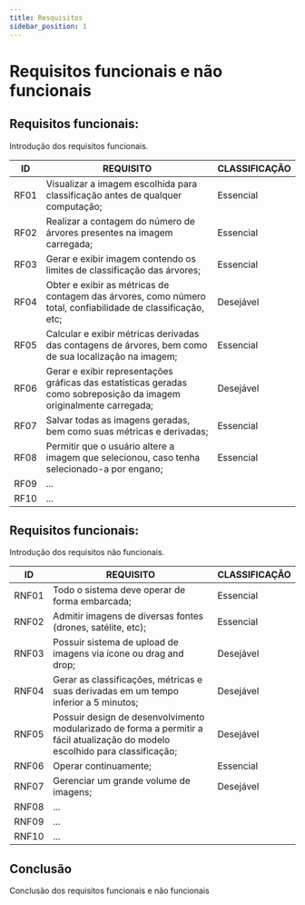 ```yaml
---
title: Resquisitos
sidebar_position: 1
---
```

# **Requisitos funcionais e não funcionais**

## **Requisitos funcionais:**

Introdução dos requisitos funcionais.


| ID   | REQUISITO                                                                                                                  | CLASSIFICAÇÃO |
| ---- | -------------------------------------------------------------------------------------------------------------------------- | --------------- |
| RF01 | Visualizar a imagem escolhida para classificação antes de qualquer computação;                                         | Essencial       |
| RF02 | Realizar a contagem do número de árvores presentes na imagem carregada;                                                  | Essencial       |
| RF03 | Gerar e exibir imagem contendo os limites de classificação das árvores;                                                 | Essencial       |
| RF04 | Obter e exibir as métricas de contagem das árvores, como número total, confiabilidade de classificação, etc;          | Desejável      |
| RF05 | Calcular e exibir métricas derivadas das contagens de árvores, bem como de sua localização na imagem;                  | Essencial       |
| RF06 | Gerar e exibir representações gráficas das estatísticas geradas como sobreposição da imagem originalmente carregada; | Desejável      |
| RF07 | Salvar todas as imagens geradas, bem como suas métricas e derivadas;                                                      | Essencial       |
| RF08 | Permitir que o usuário altere a imagem que selecionou, caso tenha selecionado-a por engano;                               | Essencial       |
| RF09 | ...                                                                                                                        |                 |
| RF10 | ...                                                                                                                        |                 |

## Requisitos funcionais:

Introdução dos requisitos não funcionais.


| ID    | REQUISITO                                                                                                                           | CLASSIFICAÇÃO |
| ----- | ----------------------------------------------------------------------------------------------------------------------------------- | --------------- |
| RNF01 | Todo o sistema deve operar de forma embarcada;                                                                                      | Essencial       |
| RNF02 | Admitir imagens de diversas fontes (drones, satélite, etc);                                                                        | Essencial       |
| RNF03 | Possuir sistema de upload de imagens via ícone ou drag and drop;                                                                   | Desejável      |
| RNF04 | Gerar as classificações, métricas e suas derivadas em um tempo inferior a 5 minutos;                                             | Desejável      |
| RNF05 | Possuir design de desenvolvimento modularizado de forma a permitir a fácil atualização do modelo escolhido para classificação; | Desejável      |
| RNF06 | Operar continuamente;                                                                                                               | Essencial       |
| RNF07 | Gerenciar um grande volume de imagens;                                                                                              | Desejável      |
| RNF08 | ...                                                                                                                                 |                 |
| RNF09 | ...                                                                                                                                 |                 |
| RNF10 | ...                                                                                                                                 |                 |

## **Conclusão**

Conclusão dos requisitos funcionais e não funcionais
